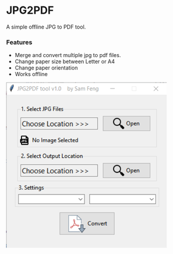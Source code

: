 # JPG2PDF

A simple offline JPG to PDF tool.

### Features
* Merge and convert multiple jpg to pdf files.
* Change paper size between Letter or A4
* Change paper orientation
* Works offline

![Alt text](/Screenshot.png)
